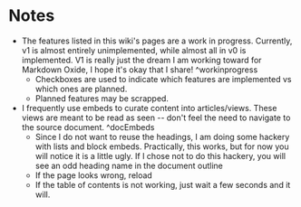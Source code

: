 # Notes

- The features listed in this wiki's pages are a work in progress. Currently, v1 is almost entirely unimplemented, while almost all in v0 is implemented. V1 is really just the dream I am working toward for Markdown Oxide, I hope it's okay that I share! ^workinprogress
  - Checkboxes are used to indicate which features are implemented vs which ones are planned.
  - Planned features may be scrapped.
- I frequently use embeds to curate content into articles/views. These views are meant to be read as seen -- don't feel the need to navigate to the source document. ^docEmbeds
  - Since I do not want to reuse the headings, I am doing some hackery with lists and block embeds. Practically, this works, but for now you will notice it is a little ugly. If I chose not to do this hackery, you will see an odd heading name in the document outline
  - If the page looks wrong, reload
  - If the table of contents is not working, just wait a few seconds and it will.
